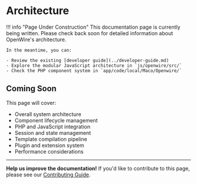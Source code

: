 # Architecture

!!! info "Page Under Construction"
    This documentation page is currently being written. Please check back soon for detailed information about OpenWire's architecture.

    In the meantime, you can:
    
    - Review the existing [developer guide](../developer-guide.md) 
    - Explore the modular JavaScript architecture in `js/openwire/src/`
    - Check the PHP component system in `app/code/local/Maco/Openwire/`

## Coming Soon

This page will cover:

- Overall system architecture
- Component lifecycle management
- PHP and JavaScript integration
- Session and state management
- Template compilation pipeline
- Plugin and extension system
- Performance considerations

---

**Help us improve the documentation!** If you'd like to contribute to this page, please see our [Contributing Guide](../contributing.md).